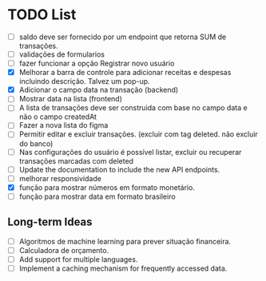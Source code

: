 # TODO List

-   [ ] saldo deve ser fornecido por um endpoint que retorna SUM de transações.
-   [ ] validações de formularios
-   [ ] fazer funcionar a opção Registrar novo usuário
-   [x] Melhorar a barra de controle para adicionar receitas e despesas incluindo descrição. Talvez um pop-up.
-   [x] Adicionar o campo data na transação (backend)
-   [ ] Mostrar data na lista (frontend)
-   [ ] A lista de transações deve ser construida com base no campo data e não o campo createdAt
-   [ ] Fazer a nova lista do figma
-   [ ] Permitir editar e excluir transações. (excluir com tag deleted. não excluir do banco)
-   [ ] Nas configurações do usuário é possível listar, excluir ou recuperar transações marcadas com deleted
-   [ ] Update the documentation to include the new API endpoints.
-   [ ] melhorar responsividade
-   [x] função para mostrar números em formato monetário.
-   [ ] função para mostrar data em formato brasileiro

## Long-term Ideas

-   [ ] Algoritmos de machine learning para prever situação financeira.
-   [ ] Calculadora de orçamento.
-   [ ] Add support for multiple languages.
-   [ ] Implement a caching mechanism for frequently accessed data.
